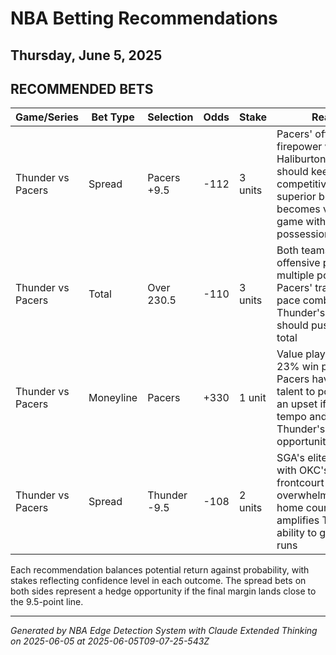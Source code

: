 # NBA Betting Recommendations
## Thursday, June 5, 2025

## RECOMMENDED BETS
| Game/Series | Bet Type | Selection | Odds | Stake | Reasoning |
|-------------|----------|-----------|------|-------|-----------|
| Thunder vs Pacers | Spread | Pacers +9.5 | -112 | 3 units | Pacers' offensive firepower with Haliburton/Siakam/Turner should keep this competitive; their superior bench depth becomes valuable in a game with this many possessions |
| Thunder vs Pacers | Total | Over 230.5 | -110 | 3 units | Both teams have efficient offensive players at multiple positions; Pacers' traditionally fast pace combined with Thunder's scoring ability should push this over the total |
| Thunder vs Pacers | Moneyline | Pacers | +330 | 1 unit | Value play with implied 23% win probability; Pacers have enough talent to potentially pull an upset if they control tempo and limit Thunder's transition opportunities |
| Thunder vs Pacers | Spread | Thunder -9.5 | -108 | 2 units | SGA's elite scoring paired with OKC's defensive frontcourt could overwhelm the Pacers; home court advantage amplifies Thunder's ability to go on extended runs |

Each recommendation balances potential return against probability, with stakes reflecting confidence level in each outcome. The spread bets on both sides represent a hedge opportunity if the final margin lands close to the 9.5-point line.

---
*Generated by NBA Edge Detection System with Claude Extended Thinking on 2025-06-05 at 2025-06-05T09-07-25-543Z*
